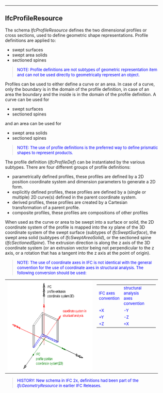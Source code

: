 ﻿___
## IfcProfileResource
The schema _IfcProfileResource_ defines the two dimensional profiles or cross sections, used to define geometric shape representations. Profile definitions are applied to:

* swept surfaces
* swept area solids
* sectioned spines

> <font color="#0000ff" size="-1">NOTE: Profile
definitions are not subtypes of geometric representation item and can
not be used directly to geometrically represent an object.</font>

Profiles can be used to either define a curve or an area. In case of a curve, only the boundary is in the domain of the profile definition, in case of an area the boundary and the inside is in the domain of the profile definition. A curve can be used for

* swept surfaces
* sectioned spines

and an area can be used for

* swept area solids
* sectioned spines

> <font color="#0000ff" size="-1">NOTE: The use of
profile definitions is the preferred way to define prismatic shapes to
represent products.</font>

The profile definition (_IfcProfileDef_) can be instantiated by the various subtypes. There are four different groups of profile definitions:

* parametrically defined profiles, these profiles are defined by a 2D position coordinate system and dimension parameters to generate a 2D form.
* explicitly defined profiles, these profiles are defined by a (single or multiple) 2D curve(s) defined in the parent coordinate system.
* derived profiles, these profiles are created by a Cartesian transformation of a parent profile.
* composite profiles, these profiles are compositions of other profiles

When used as the curve or area to be swept into a surface or solid, the 2D coordinate system of the profile is mapped into the xy plane of the 3D coordinate system of the swept surface (subtypes of _IfcSweptSurface_), the swept area solid (subtypes of _IfcSweptAreaSolid_), or the sectioned spine (_IfcSectionedSpine_). The extrusion direction is along the z axis of the 3D coordinate system (or an extrusion vector being not perpendicular to the z axis, or a rotation that has a tangent into the z axis at the point of origin).

> <font color="#0000ff" size="-1">NOTE: The use of
coordinate axes in IFC is not identical with the general convention for
the use of coordinate axes in structural analysis. The following
conversion should be used:</font>
> 


<table>
  <tbody>
    <tr valign="top">
      <td><a href="lexical/drawings/IfcProfileResource-CoordinateSystem.dwf"><img src="../../../../figures/ifcprofileresource-coordinatesystem.gif" alt="coordinates in IFC and structural" border="0" height="300" width="400"></a></td>
      <td>
      <table cellspacing="4">
        <tbody>
          <tr>
            <td><font color="#0000ff" size="-1">IFC axes<br>
convention</font></td>
            <td><font color="#0000ff" size="-1">structural analysis <br>
axes convention</font></td>
          </tr>
          <tr>
            <td><font color="#0000ff" size="-1">+X</font></td>
            <td><font color="#0000ff" size="-1">-Y</font></td>
          </tr>
          <tr>
            <td><font color="#0000ff" size="-1">+Y</font></td>
            <td><font color="#0000ff" size="-1">-Z</font></td>
          </tr>
          <tr>
            <td><font color="#0000ff" size="-1">+Z</font></td>
            <td><font color="#0000ff" size="-1">+X</font></td>
          </tr>
        </tbody>
      </table>
      </td>
    </tr>
  </tbody>
</table>

> <font color="#0000ff" size="-1">HISTORY: New schema
in IFC 2x, definitions had been part of the <i>IfcGeometryResource</i>
in earlier IFC Releases.</font>
